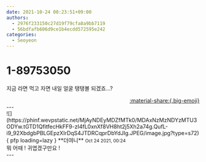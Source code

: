 ```yaml
---
date: 2021-10-24 00:23:51+09:00
authors:
  - 2976f233150c27d19f79cfa8a9bb7119
  - 56bdfafb606d9ce1b4ecdd572595e242
categories:
  - Seoyeon
---
```


# 1-89753050

<div class="post-container" markdown="1">
<div class="content-container md-sidebar__scrollwrap" markdown="1">

지금 라면 먹고 자면 내일 얼굴 탱탱볼 되겠죠...?

</div>
</div>

<div style="text-align: right;" markdown="1">
<a href="https://weverse.io/fromis9/fanpost/1-89753050" style="text-align: right;">:material-share:{.big-emoji}</a>
</div>
---

<div class="comments-container md-sidebar__scrollwrap" markdown="1">
<div class="comment" markdown="1">
<div class='id-container' markdown="1">
![](https://phinf.wevpstatic.net/MjAyNDEyMDZfMTk0/MDAxNzMzNDYzMTU3ODYw.tGTD1QfitfecHkFF9-zI4fL0xnXf8VH8ht2j5Xh2a74g.QufL-i9_92XbdgbPBLGEpzXIrDqS4JTDRCqprDbYdJIg.JPEG/image.jpg?type=s72){ pfp loading=lazy }
**<span class="artist">더여니</span>** <small>Oct 24 2021, 00:24</small><br>
</div>
<div class='comment-body' markdown="1">
뭐 어때 ! 귀엽겠구만요 !
</div>
</div>
</div>
---
